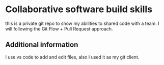 # Collaborative software build skills

this is a private git repo to show my abilities to shared code with a team. I will following the Git Flow + Pull Request approach.

## Additional information

I use vs code to add and edit files, also I used it as my git client.
